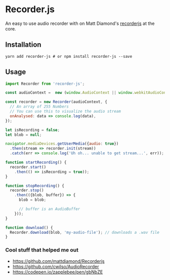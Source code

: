 # Recorder.js

An easy to use audio recorder with on Matt Diamond's
[recorderjs](https://github.com/mattdiamond/Recorderjs) at the core.

## Installation

```
yarn add recorder-js # or npm install recorder-js --save
```

## Usage

```javascript
import Recorder from 'recorder-js';

const audioContext =  new (window.AudioContext || window.webkitAudioContext)();

const recorder = new Recorder(audioContext, {
  // An array of 255 Numbers
  // You can use this to visualize the audio stream
  onAnalysed: data => console.log(data),
});

let isRecording = false;
let blob = null;

navigator.mediaDevices.getUserMedia({audio: true})
  .then(stream => recorder.init(stream))
  .catch(err => console.log('Uh oh... unable to get stream...', err));

function startRecording() {
  recorder.start()
    .then(() => isRecording = true));
}

function stopRecording() {
  recorder.stop()
    .then(({blob, buffer}) => {
      blob = blob;

      // buffer is an AudioBuffer
    }));
}

function download() {
  Recorder.download(blob, 'my-audio-file'); // downloads a .wav file
}
```

### Cool stuff that helped me out

- https://github.com/mattdiamond/Recorderjs
- https://github.com/cwilso/AudioRecorder
- https://codepen.io/zapplebee/pen/gbNbZE
